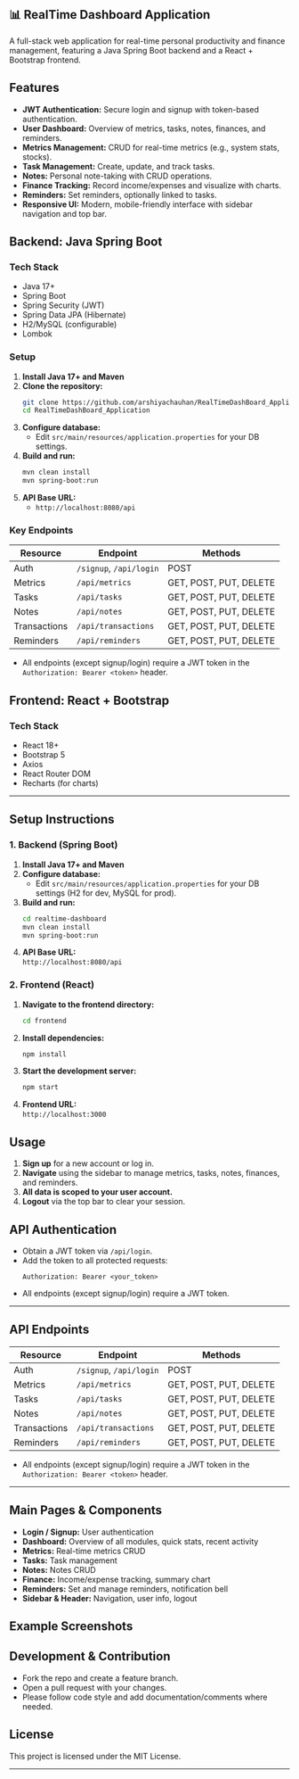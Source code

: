 ## 📊 RealTime Dashboard Application

A full-stack web application for real-time personal productivity and finance management, featuring a Java Spring Boot backend and a React + Bootstrap frontend.


## Features

- **JWT Authentication:** Secure login and signup with token-based authentication.
- **User Dashboard:** Overview of metrics, tasks, notes, finances, and reminders.
- **Metrics Management:** CRUD for real-time metrics (e.g., system stats, stocks).
- **Task Management:** Create, update, and track tasks.
- **Notes:** Personal note-taking with CRUD operations.
- **Finance Tracking:** Record income/expenses and visualize with charts.
- **Reminders:** Set reminders, optionally linked to tasks.
- **Responsive UI:** Modern, mobile-friendly interface with sidebar navigation and top bar.



## Backend: Java Spring Boot

### **Tech Stack**
- Java 17+
- Spring Boot
- Spring Security (JWT)
- Spring Data JPA (Hibernate)
- H2/MySQL (configurable)
- Lombok

### **Setup**
1. **Install Java 17+ and Maven**
2. **Clone the repository:**
   ```sh
   git clone https://github.com/arshiyachauhan/RealTimeDashBoard_Application.git
   cd RealTimeDashBoard_Application
   ```
3. **Configure database:**
   - Edit `src/main/resources/application.properties` for your DB settings.
4. **Build and run:**
   ```sh
   mvn clean install
   mvn spring-boot:run
   ```
5. **API Base URL:**
   - `http://localhost:8080/api`

### **Key Endpoints**
| Resource      | Endpoint                        | Methods         |
|--------------|----------------------------------|-----------------|
| Auth         | `/signup`, `/api/login`          | POST            |
| Metrics      | `/api/metrics`                   | GET, POST, PUT, DELETE |
| Tasks        | `/api/tasks`                     | GET, POST, PUT, DELETE |
| Notes        | `/api/notes`                     | GET, POST, PUT, DELETE |
| Transactions | `/api/transactions`              | GET, POST, PUT, DELETE |
| Reminders    | `/api/reminders`                 | GET, POST, PUT, DELETE |

- All endpoints (except signup/login) require a JWT token in the `Authorization: Bearer <token>` header.


## Frontend: React + Bootstrap

### **Tech Stack**
- React 18+
- Bootstrap 5
- Axios
- React Router DOM
- Recharts (for charts)


---

## Setup Instructions

### 1. Backend (Spring Boot)

1. **Install Java 17+ and Maven**
2. **Configure database:**
   - Edit `src/main/resources/application.properties` for your DB settings (H2 for dev, MySQL for prod).
3. **Build and run:**
   ```sh
   cd realtime-dashboard
   mvn clean install
   mvn spring-boot:run
   ```
4. **API Base URL:**  
   `http://localhost:8080/api`

### 2. Frontend (React)

1. **Navigate to the frontend directory:**
   ```sh
   cd frontend
   ```
2. **Install dependencies:**
   ```sh
   npm install
   ```
3. **Start the development server:**
   ```sh
   npm start
   ```
4. **Frontend URL:**  
   `http://localhost:3000`



## Usage

1. **Sign up** for a new account or log in.
2. **Navigate** using the sidebar to manage metrics, tasks, notes, finances, and reminders.
3. **All data is scoped to your user account.**
4. **Logout** via the top bar to clear your session.



## API Authentication

- Obtain a JWT token via `/api/login`.
- Add the token to all protected requests:
  ```
  Authorization: Bearer <your_token>
  ```
- All endpoints (except signup/login) require a JWT token.

---

## API Endpoints

| Resource      | Endpoint                        | Methods         |
|--------------|----------------------------------|-----------------|
| Auth         | `/signup`, `/api/login`          | POST            |
| Metrics      | `/api/metrics`                   | GET, POST, PUT, DELETE |
| Tasks        | `/api/tasks`                     | GET, POST, PUT, DELETE |
| Notes        | `/api/notes`                     | GET, POST, PUT, DELETE |
| Transactions | `/api/transactions`              | GET, POST, PUT, DELETE |
| Reminders    | `/api/reminders`                 | GET, POST, PUT, DELETE |

- All endpoints (except signup/login) require a JWT token in the `Authorization: Bearer <token>` header.

---

## Main Pages & Components

- **Login / Signup:** User authentication
- **Dashboard:** Overview of all modules, quick stats, recent activity
- **Metrics:** Real-time metrics CRUD
- **Tasks:** Task management
- **Notes:** Notes CRUD
- **Finance:** Income/expense tracking, summary chart
- **Reminders:** Set and manage reminders, notification bell
- **Sidebar & Header:** Navigation, user info, logout


## Example Screenshots




## Development & Contribution

- Fork the repo and create a feature branch.
- Open a pull request with your changes.
- Please follow code style and add documentation/comments where needed.


## License

This project is licensed under the MIT License.

---

